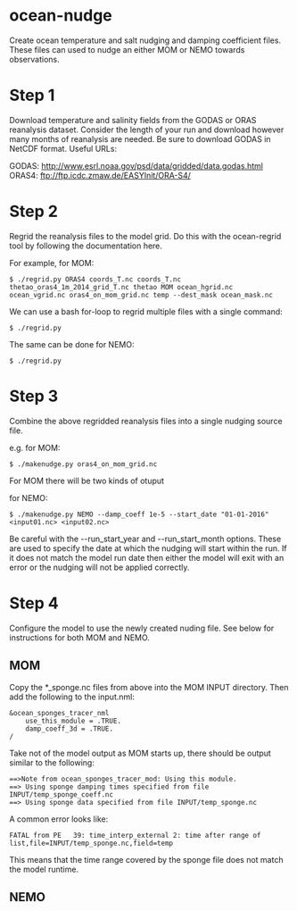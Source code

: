 # ocean-nudge

Create ocean temperature and salt nudging and damping coefficient files. These files can used to nudge an either MOM or NEMO towards observations.

# Step 1

Download temperature and salinity fields from the GODAS or ORAS reanalysis dataset. Consider the length of your run and download however many months of reanalysis are needed. Be sure to download GODAS in NetCDF format. Useful URLs:

GODAS: http://www.esrl.noaa.gov/psd/data/gridded/data.godas.html
ORAS4: ftp://ftp.icdc.zmaw.de/EASYInit/ORA-S4/

# Step 2

Regrid the reanalysis files to the model grid. Do this with the ocean-regrid tool by following the documentation here.

For example, for MOM:
```
$ ./regrid.py ORAS4 coords_T.nc coords_T.nc thetao_oras4_1m_2014_grid_T.nc thetao MOM ocean_hgrid.nc ocean_vgrid.nc oras4_on_mom_grid.nc temp --dest_mask ocean_mask.nc
```

We can use a bash for-loop to regrid multiple files with a single command:
```
$ ./regrid.py
```

The same can be done for NEMO:

```
$ ./regrid.py
```

# Step 3

Combine the above regridded reanalysis files into a single nudging source file.

e.g. for MOM:
```
$ ./makenudge.py oras4_on_mom_grid.nc
```

For MOM there will be two kinds of otuput

for NEMO:
```
$ ./makenudge.py NEMO --damp_coeff 1e-5 --start_date "01-01-2016" <input01.nc> <input02.nc>
```

Be careful with the --run_start_year and --run_start_month options. These are used to specify the date at which the nudging will start within the run. If it does not match the model run date then either the model will exit with an error or the nudging will not be applied correctly.

# Step 4

Configure the model to use the newly created nuding file. See below for instructions for both MOM and NEMO.

## MOM

Copy the \*\_sponge.nc files from above into the MOM INPUT directory. Then add the following to the input.nml:

```
&ocean_sponges_tracer_nml
    use_this_module = .TRUE.
    damp_coeff_3d = .TRUE.
/
```

Take not of the model output as MOM starts up, there should be output similar to the following:

```
==>Note from ocean_sponges_tracer_mod: Using this module.
==> Using sponge damping times specified from file INPUT/temp_sponge_coeff.nc
==> Using sponge data specified from file INPUT/temp_sponge.nc
```

A common error looks like:
```
FATAL from PE   39: time_interp_external 2: time after range of list,file=INPUT/temp_sponge.nc,field=temp
```

This means that the time range covered by the sponge file does not match the model runtime.

## NEMO


